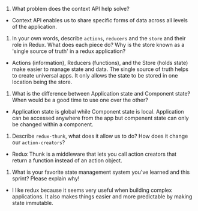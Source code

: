1. What problem does the context API help solve?
  - Context API enables us to share specific forms of data across all levels of the application.

1. In your own words, describe `actions`, `reducers` and the `store` and their role in Redux. What does each piece do? 
Why is the store known as a 'single source of truth' in a redux application?
  - Actions (information), Reducers (functions), and the Store (holds state) make easier to manage state and data. The single source of truth helps to create universal apps. It only allows the state to be stored in one location being the store. 

1. What is the difference between Application state and Component state? When would be a good time to use one over the other?
  - Application state is global while Component state is local. Application can be accessed anywhere from the app but compenent state can only be changed within a component.

1. Describe `redux-thunk`, what does it allow us to do? How does it change our `action-creators`?
  - Redux Thunk is a middleware that lets you call action creators that return a function instead of an action object.

1. What is your favorite state management system you've learned and this sprint? Please explain why!
  - I like redux because it seems very useful when building complex applications. It also makes things easier and more predictable by making state immutable. 
